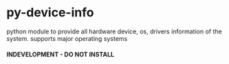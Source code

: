 # py-device-info
python module to provide all hardware device, os, drivers information of the system. supports major operating systems


#### INDEVELOPMENT - DO NOT INSTALL

